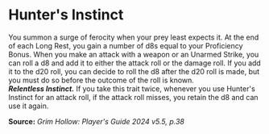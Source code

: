 # Hunter's Instinct

You summon a surge of ferocity when your prey least expects it. At the end of each Long Rest, you gain a number of d8s equal to your Proficiency Bonus. When you make an attack with a weapon or an Unarmed Strike, you can roll a d8 and add it to either the attack roll or the damage roll. If you add it to the d20 roll, you can decide to roll the d8 after the d20 roll is made, but you must do so before the outcome of the roll is known.  
***Relentless Instinct.*** If you take this trait twice, whenever you use Hunter's Instinct for an attack roll, if the attack roll misses, you retain the d8 and can use it again.

**Source:** *Grim Hollow: Player's Guide 2024 v5.5, p.38*